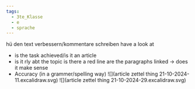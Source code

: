 ```yaml
---
tags:
  - 3te_Klasse
  - e
  - sprache
---
```

hü den text verbessern/kommentare schreiben
have a look at
- is the task achieved/is it an article 
- is it rly abt the topic is there a red line are the paragraphs linked → does it make sense
- Accuracy (in a grammer/spelling way)
![](article zettel thing 21-10-2024-11.excalidraw.svg)
![](article zettel thing 21-10-2024-29.excalidraw.svg)